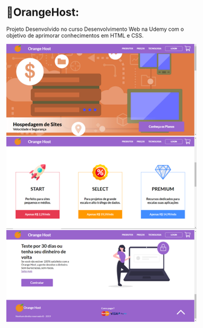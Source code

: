 # 🍊OrangeHost:

Projeto Desenvolvido no curso Desenvolvimento Web na Udemy com o objetivo de aprimorar conhecimentos em HTML e CSS.

![Layout do projeto](https://github.com/fabricioig863/OrangeHost/blob/master/Orange-image.png)
![Layout do projeto](https://github.com/fabricioig863/OrangeHost/blob/master/Orange-image2.png)
![Layout do projeto](https://github.com/fabricioig863/OrangeHost/blob/master/Orange-image3.png)
